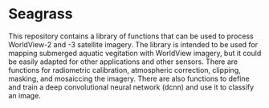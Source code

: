 # Seagrass

This repository contains a library of functions that can be used to process WorldView-2 and -3 satellite imagery. The library is intended to be used for mapping submerged aquatic vegitation with WorldView imagery, but it could be easily adapted for other applications and other sensors. There are functions for radiometric calibration, atmospheric correction, clipping, masking, and mosaiccing the imagery. There are also functions to define and train a deep convolutional neural network (dcnn) and use it to classify an image.  
